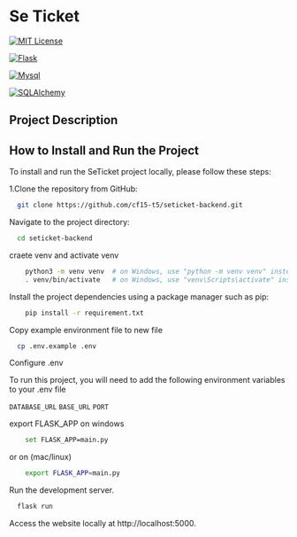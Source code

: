 
# Se Ticket

[![MIT License](https://img.shields.io/badge/License-MIT-blue.svg)](https://choosealicense.com/licenses/mit/)

[![Flask](https://img.shields.io/badge/Next.js-13-green.svg)](https://flask.palletsprojects.com/en/)

[![Mysql](https://img.shields.io/badge/MongoDB-lastest-green.svg)](https://www.mysql.com/)

[![SQLAlchemy](https://img.shields.io/badge/Prisma-lastest-green.svg)](https://www.SQLAlchemy.io/)

## Project Description

## How to Install and Run the Project
To install and run the SeTicket project locally, please follow these steps:

 1.Clone the repository from GitHub:    
```bash
  git clone https://github.com/cf15-t5/seticket-backend.git
```

Navigate to the project directory:
```bash
  cd seticket-backend
```
craete venv and activate venv
```bash
    python3 -m venv venv  # on Windows, use "python -m venv venv" instead
    . venv/bin/activate   # on Windows, use "venv\Scripts\activate" instead
```

Install the project dependencies using a package manager such as pip:
```bash
    pip install -r requirement.txt
```

Copy example environment file to new file
```bash
  cp .env.example .env
```
Configure .env 

To run this project, you will need to add the following environment variables to your .env file

`DATABASE_URL`
`BASE_URL`
`PORT`

export FLASK_APP on windows
```bash
    set FLASK_APP=main.py
```
or on (mac/linux)
```bash
    export FLASK_APP=main.py
```
Run the development server.
```bash
  flask run
```
Access the website locally at http://localhost:5000.
